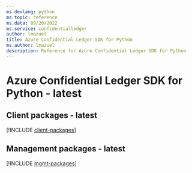 ```yaml
---
ms.devlang: python
ms.topic: reference
ms.data: 09/20/2022
ms.service: confidentialledger
author: lmazuel
title: Azure Confidential Ledger SDK for Python
ms.author: lmazuel
description: Reference for Azure Confidential Ledger SDK for Python
---
```

# Azure Confidential Ledger SDK for Python - latest

## Client packages - latest
[!INCLUDE [client-packages](confidential-ledger-client-index.md)]
## Management packages - latest
[!INCLUDE [mgmt-packages](confidential-ledger-mgmt-index.md)]